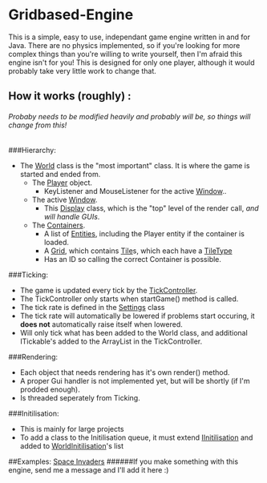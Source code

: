 # Gridbased-Engine
This is a simple, easy to use, independant game engine written in and for Java.
There are no physics implemented, so if you're looking for more complex things than you're willing to write yourself, then I'm afraid this engine isn't for you!
This is designed for only one player, although it would probably take very little work to change that.

## How it works (roughly) :
###### _Probaby needs to be modified heavily and probably will be, so things will change from this!_
###Hierarchy:
* The [World](../master/src/me/hii488/gameWorld/World.java) class is the "most important" class. It is where the game is started and ended from.
  * The [Player](../master/src/me/hii488/objects/entities/Player.java) object.
    * KeyListener and MouseListener for the active [Window](../master/src/me/hii488/gameWindow/Window.java)..
  * The active [Window](../master/src/me/hii488/gameWindow/Window.java).
    * This [Display](../master/src/me/hii488/gameWindow/Display.java) class, which is the "top" level of the render call, _and will handle GUIs_.
  * The [Containers](../master/src/me/hii488/gameWorld/baseTypes/GeneralWorldContainer.java).
    * A list of [Entities](../master/src/me/hii488/objects/entities/GeneralEntity), including the Player entity if the container is loaded.
    * A [Grid](../master/src/me/hii488/gameWorld/baseTypes/Grid.java), which contains [Tile](../master/src/me/hii488/gameWorld/baseTypes/Tile.java)s, which each have a [TileType](../master/src/me/hii488/objects/tileTypes/BaseTileType.java)
    * Has an ID so calling the correct Container is possible.

###Ticking:
- The game is updated every tick by the [TickController](../master/src/me/hii488/gameWorld/TickController.java).
- The TickController only starts when startGame() method is called.
- The tick rate is defined in the [Settings](../master/src/me/hii488/general/Settings.java) class
- The tick rate will automatically be lowered if problems start occuring, it **does not** automatically raise itself when lowered.
- Will only tick what has been added to the World class, and additional ITickable's added to the ArrayList in the TickController.

###Rendering:
- Each object that needs rendering has it's own render() method.
- A proper Gui handler is not implemented yet, but will be shortly (if I'm prodded enough).
- Is threaded seperately from Ticking.

###Initilisation:
- This is mainly for large projects
- To add a class to the Initilisation queue, it must extend [IInitilisation](../master/src/me/hii488/gameWorld/initilisation/IInitilisation.java) and added to [WorldInitilisation](../master/src/me/hii488/gameWorld/initilisation/WorldInitilisation.java)'s list

##Examples:
[Space Invaders](https://github.com/hii488/Space-Invaders)
######If you make something with this engine, send me a message and I'll add it here :)
